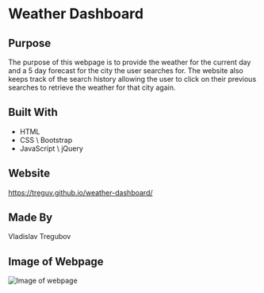 # Weather Dashboard

## Purpose
The purpose of this webpage is to provide the weather for the current day and a 5 day forecast for the city the user searches for. The website also keeps track of the search history allowing the user to click on their previous searches to retrieve the weather for that city again.

## Built With
* HTML
* CSS \ Bootstrap
* JavaScript \ jQuery

## Website
https://treguv.github.io/weather-dashboard/
## Made By
Vladislav Tregubov
## Image of Webpage
![Image of webpage](/assets/images/web-screenshot.png)
